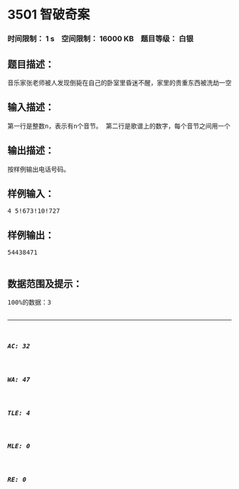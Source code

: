 # 3501 智破奇案   
### 时间限制： 1 s&nbsp;&nbsp;&nbsp;&nbsp;空间限制： 16000 KB&nbsp;&nbsp;&nbsp;&nbsp;题目等级： 白银  
## 题目描述：  

<pre>
音乐家张老师被人发现倒毙在自己的卧室里昏迷不醒，家里的贵重东西被洗劫一空。名侦探柯南到现场破案发现张老师在昏迷前写的一张歌谱，这张歌谱上重复着同一段旋律。柯南研究了很久，终于找出这段歌谱的含义：原来每个音节的数字连接在一起就是一个八进制数，将所有的八进制数转成十进制数并连接起来就是一个电话号码。柯南根据这个电话号码很快找到了罪犯。请编写一个程序，将歌谱转换成电话号码。（请注意细节问题）
</pre>
  
  
## 输入描述：  

<pre>
第一行是整数n，表示有n个音节。 第二行是歌谱上的数字，每个音节之间用一个‘！’分隔，音节最后没有‘！’。
</pre>
  
  
## 输出描述：  

<pre>
按样例输出电话号码。
</pre>
  
  
## 样例输入：  

<pre>
4 5!673!10!727
</pre>
  
  
## 样例输出：  

<pre>
54438471  

</pre>
  
  
## 数据范围及提示：  

<pre>
100%的数据：3<n<20,答案不超过longint。  
参考代码（程序填空）：var  a:array[1..20] of string;  n,i,x,y,m,ans,j,k:longint;  s:string;begin  readln(n);  readln(s);  if s=? then  begin    write(0);    ?  end;  s:=s+?;  for i:=1 to n do  begin    a[i]:=?    delete(s,1,pos('!',s));  end;  for i:=1 to n do  begin    x:=?    for j:=1 to length(a[i]) do    begin      m:=1;      dec(x);      val(a[i][j],y);      for k:=1 to x do        m:=?      ans:=ans+m*y;    end;    write(?);    ans:=0;  end;end.  
  
  

</pre>
  
  
***  

##### AC: 32  
##### WA: 47  
##### TLE: 4  
##### MLE: 0  
##### RE: 0  
